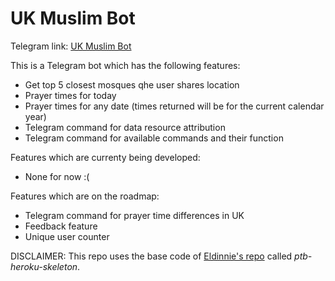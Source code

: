 # UK Muslim Bot

Telegram link: [UK Muslim Bot](t.me/UKMuslimBot)

This is a Telegram bot which has the following features:
* Get top 5 closest mosques qhe  user shares location
* Prayer times for today
* Prayer times for any date (times returned will be for the current calendar year)
* Telegram command for data resource attribution
* Telegram command for available commands and their function

Features which are currenty being developed:
* None for now :(

Features which are on the roadmap:
- Telegram command for prayer time differences in UK
- Feedback feature
- Unique user counter

DISCLAIMER: This repo uses the base code of [Eldinnie's repo](https://github.com/Eldinnie) called *ptb-heroku-skeleton*.
